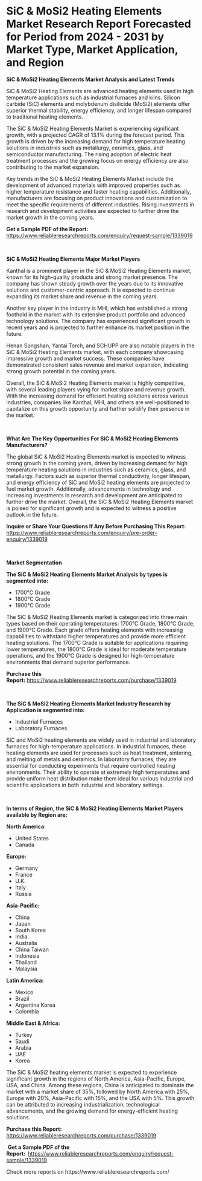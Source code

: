 <p><h1>SiC & MoSi2 Heating Elements Market Research Report Forecasted for Period from 2024 -  2031 by Market Type, Market Application, and Region</h1></p><p><strong>SiC & MoSi2 Heating Elements Market Analysis and Latest Trends</strong></p>
<p><p>SiC & MoSi2 Heating Elements are advanced heating elements used in high temperature applications such as industrial furnaces and kilns. Silicon carbide (SiC) elements and molybdenum disilicide (MoSi2) elements offer superior thermal stability, energy efficiency, and longer lifespan compared to traditional heating elements.</p><p>The SiC & MoSi2 Heating Elements Market is experiencing significant growth, with a projected CAGR of 13.1% during the forecast period. This growth is driven by the increasing demand for high temperature heating solutions in industries such as metallurgy, ceramics, glass, and semiconductor manufacturing. The rising adoption of electric heat treatment processes and the growing focus on energy efficiency are also contributing to the market expansion.</p><p>Key trends in the SiC & MoSi2 Heating Elements Market include the development of advanced materials with improved properties such as higher temperature resistance and faster heating capabilities. Additionally, manufacturers are focusing on product innovations and customization to meet the specific requirements of different industries. Rising investments in research and development activities are expected to further drive the market growth in the coming years.</p></p>
<p><strong>Get a Sample PDF of the Report:&nbsp;</strong> <a href="https://www.reliableresearchreports.com/enquiry/request-sample/1339019">https://www.reliableresearchreports.com/enquiry/request-sample/1339019</a></p>
<p>&nbsp;</p>
<p><strong>SiC & MoSi2 Heating Elements Major Market Players</strong></p>
<p><p>Kanthal is a prominent player in the SiC & MoSi2 Heating Elements market, known for its high-quality products and strong market presence. The company has shown steady growth over the years due to its innovative solutions and customer-centric approach. It is expected to continue expanding its market share and revenue in the coming years.</p><p>Another key player in the industry is MHI, which has established a strong foothold in the market with its extensive product portfolio and advanced technology solutions. The company has experienced significant growth in recent years and is projected to further enhance its market position in the future.</p><p>Henan Songshan, Yantai Torch, and SCHUPP are also notable players in the SiC & MoSi2 Heating Elements market, with each company showcasing impressive growth and market success. These companies have demonstrated consistent sales revenue and market expansion, indicating strong growth potential in the coming years.</p><p>Overall, the SiC & MoSi2 Heating Elements market is highly competitive, with several leading players vying for market share and revenue growth. With the increasing demand for efficient heating solutions across various industries, companies like Kanthal, MHI, and others are well-positioned to capitalize on this growth opportunity and further solidify their presence in the market.</p></p>
<p>&nbsp;</p>
<p><strong>What Are The Key Opportunities For SiC & MoSi2 Heating Elements Manufacturers?</strong></p>
<p><p>The global SiC & MoSi2 Heating Elements market is expected to witness strong growth in the coming years, driven by increasing demand for high temperature heating solutions in industries such as ceramics, glass, and metallurgy. Factors such as superior thermal conductivity, longer lifespan, and energy efficiency of SiC and MoSi2 heating elements are projected to fuel market growth. Additionally, advancements in technology and increasing investments in research and development are anticipated to further drive the market. Overall, the SiC & MoSi2 Heating Elements market is poised for significant growth and is expected to witness a positive outlook in the future.</p></p>
<p><strong>Inquire or Share Your Questions If Any Before Purchasing This Report:</strong> <a href="https://www.reliableresearchreports.com/enquiry/pre-order-enquiry/1339019">https://www.reliableresearchreports.com/enquiry/pre-order-enquiry/1339019</a></p>
<p>&nbsp;</p>
<p><strong>Market Segmentation</strong></p>
<p><strong>The SiC & MoSi2 Heating Elements Market Analysis by types is segmented into:</strong></p>
<p><ul><li>1700°C Grade</li><li>1800°C Grade</li><li>1900°C Grade</li></ul></p>
<p><p>The SiC & MoSi2 Heating Elements market is categorized into three main types based on their operating temperatures: 1700°C Grade, 1800°C Grade, and 1900°C Grade. Each grade offers heating elements with increasing capabilities to withstand higher temperatures and provide more efficient heating solutions. The 1700°C Grade is suitable for applications requiring lower temperatures, the 1800°C Grade is ideal for moderate temperature operations, and the 1900°C Grade is designed for high-temperature environments that demand superior performance.</p></p>
<p><strong>Purchase this Report:&nbsp;</strong><a href="https://www.reliableresearchreports.com/purchase/1339019">https://www.reliableresearchreports.com/purchase/1339019</a></p>
<p>&nbsp;</p>
<p><strong>The SiC & MoSi2 Heating Elements Market Industry Research by Application is segmented into:</strong></p>
<p><ul><li>Industrial Furnaces</li><li>Laboratory Furnaces</li></ul></p>
<p><p>SiC and MoSi2 heating elements are widely used in industrial and laboratory furnaces for high-temperature applications. In industrial furnaces, these heating elements are used for processes such as heat treatment, sintering, and melting of metals and ceramics. In laboratory furnaces, they are essential for conducting experiments that require controlled heating environments. Their ability to operate at extremely high temperatures and provide uniform heat distribution make them ideal for various industrial and scientific applications in both industrial and laboratory settings.</p></p>
<p>&nbsp;</p>
<p><strong>In terms of Region, the SiC & MoSi2 Heating Elements Market Players available by Region are:</strong></p>
<p>
    <p> <strong> North America: </strong>
        <ul>
            <li>United States</li>
            <li>Canada</li>
        </ul>
        </p> 
    <p> <strong> Europe: </strong>
        <ul>
            <li>Germany</li>
            <li>France</li>
            <li>U.K.</li>
            <li>Italy</li>
            <li>Russia</li>
        </ul>
        </p> 
    <p> <strong> Asia-Pacific: </strong>
        <ul>
            <li>China</li>
            <li>Japan</li>
            <li>South Korea</li>
            <li>India</li>
            <li>Australia</li>
            <li>China Taiwan</li>
            <li>Indonesia</li>
            <li>Thailand</li>
            <li>Malaysia</li>
        </ul>
        </p> 
    <p> <strong> Latin America: </strong>
        <ul>
            <li>Mexico</li>
            <li>Brazil</li>
            <li>Argentina Korea</li>
            <li>Colombia</li>
        </ul>
        </p> 
    <p> <strong> Middle East & Africa: </strong>
        <ul>
            <li>Turkey</li>
            <li>Saudi</li>
            <li>Arabia</li>
            <li>UAE</li>
            <li>Korea</li>
        </ul>
    </p>
    </p>
<p><p>The SiC & MoSi2 heating elements market is expected to experience significant growth in the regions of North America, Asia-Pacific, Europe, USA, and China. Among these regions, China is anticipated to dominate the market with a market share of 35%, followed by North America with 25%, Europe with 20%, Asia-Pacific with 15%, and the USA with 5%. This growth can be attributed to increasing industrialization, technological advancements, and the growing demand for energy-efficient heating solutions.</p></p>
<p><strong>Purchase this Report: </strong><a href="https://www.reliableresearchreports.com/purchase/1339019">https://www.reliableresearchreports.com/purchase/1339019</a></p>
<p>&nbsp;<strong>Get a Sample PDF of the Report:&nbsp;&nbsp;</strong><a href="https://www.reliableresearchreports.com/enquiry/request-sample/1339019">https://www.reliableresearchreports.com/enquiry/request-sample/1339019</a></p>
<p><strong></strong></p>
<p>Check more reports on https://www.reliableresearchreports.com/</p>